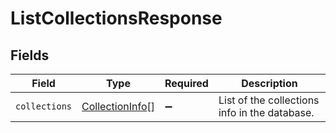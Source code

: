 # ListCollectionsResponse


## Fields

| Field                                                     | Type                                                      | Required                                                  | Description                                               |
| --------------------------------------------------------- | --------------------------------------------------------- | --------------------------------------------------------- | --------------------------------------------------------- |
| `collections`                                             | [CollectionInfo](../../models/shared/collectioninfo.md)[] | :heavy_minus_sign:                                        | List of the collections info in the database.             |